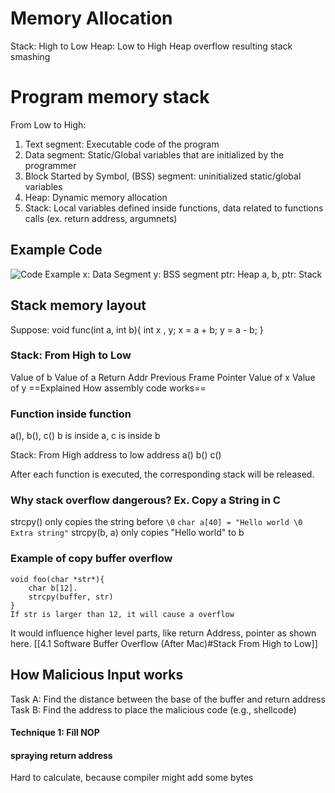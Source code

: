 # Memory Allocation
Stack: High to Low
Heap: Low to High
Heap overflow resulting stack smashing

# Program memory stack
From Low to High:
1. Text segment: Executable code of the program
2. Data segment: Static/Global variables that are initialized by the programmer
3. Block Started by Symbol, (BSS) segment: uninitialized static/global variables
4. Heap: Dynamic memory allocation
5. Stack: Local variables defined inside functions, data related to functions calls (ex. return address, argumnets)
## Example Code
![Code Example](https://lh7-us.googleusercontent.com/8-mHCZn5ONQ0RzZrvggapaNWc2S9JnIsvRBoR3j6vBLjkCUKzcrJeWssFKmW3YZrUGtswxvBRnxuB2EXY3a-nI-rJ1VV2wDjU8ANoUzyAD8XaueCi5ZuYmxqz57aMKFQuXXLJ6epJcSaAjjJfJTStaHj=s2048)
x: Data Segment
y: BSS segment
ptr: Heap
a, b, ptr: Stack

## Stack memory layout
Suppose: 
void func(int a, int b){
	int x , y;
	x = a + b;
	y = a - b;
}
### Stack:  From High to Low
Value of b
Value of a
Return Addr
Previous Frame Pointer
Value of x
Value of y
==Explained How assembly code works==

### Function inside function
a(), b(), c()
b is  inside a, c is inside b

Stack: From High address to low address
a()
b()
c()

After each function is executed, the corresponding stack will be released. 

### Why stack overflow dangerous? Ex. Copy a String in C
strcpy() only copies the string before `\0`
`char a[40] = "Hello world \0 Extra string"`
strcpy(b, a) only copies "Hello world" to b

### Example of copy buffer overflow
```
void foo(char *str*){
	char b[12].
	strcpy(buffer, str)
}
If str is larger than 12, it will cause a overflow
```
It would influence higher level parts, like return Address, pointer as shown here.  [[4.1 Software Buffer Overflow (After Mac)#Stack From High to Low]]


## How Malicious Input works
Task A: Find the distance between the base of the buffer and return address
Task B: Find the address to place the malicious code (e.g., shellcode)

#### Technique 1: Fill NOP
#### spraying return address

Hard to calculate, because compiler might add some bytes


